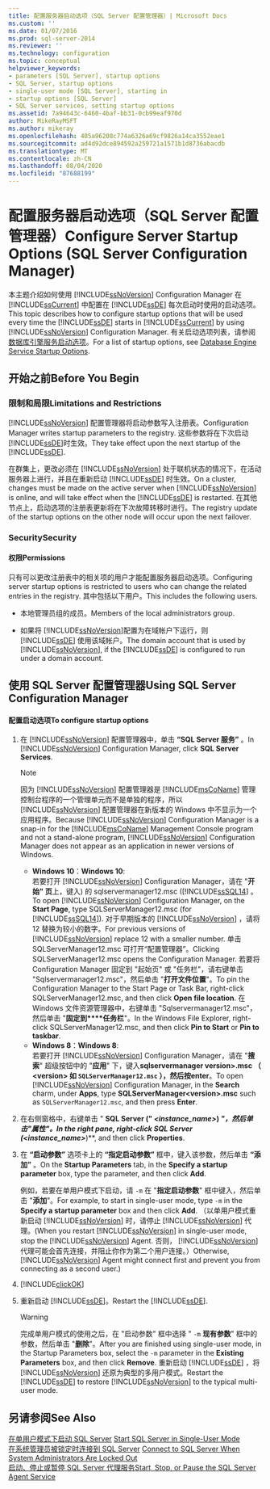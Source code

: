 ```yaml
---
title: 配置服务器启动选项（SQL Server 配置管理器）| Microsoft Docs
ms.custom: ''
ms.date: 01/07/2016
ms.prod: sql-server-2014
ms.reviewer: ''
ms.technology: configuration
ms.topic: conceptual
helpviewer_keywords:
- parameters [SQL Server], startup options
- SQL Server, startup options
- single-user mode [SQL Server], starting in
- startup options [SQL Server]
- SQL Server services, setting startup options
ms.assetid: 7a94643c-6460-4baf-bb31-0cb99eaf970d
author: MikeRayMSFT
ms.author: mikeray
ms.openlocfilehash: 405a96208c774a6326a69cf9826a14ca3552eae1
ms.sourcegitcommit: ad4d92dce894592a259721a1571b1d8736abacdb
ms.translationtype: MT
ms.contentlocale: zh-CN
ms.lasthandoff: 08/04/2020
ms.locfileid: "87688199"
---
```

# <a name="configure-server-startup-options-sql-server-configuration-manager"></a><span data-ttu-id="9b13f-102">配置服务器启动选项（SQL Server 配置管理器）</span><span class="sxs-lookup"><span data-stu-id="9b13f-102">Configure Server Startup Options (SQL Server Configuration Manager)</span></span>
  <span data-ttu-id="9b13f-103">本主题介绍如何使用 [!INCLUDE[ssNoVersion](../../includes/ssnoversion-md.md)] Configuration Manager 在 [!INCLUDE[ssCurrent](../../includes/sscurrent-md.md)] 中配置在 [!INCLUDE[ssDE](../../includes/ssde-md.md)] 每次启动时使用的启动选项。</span><span class="sxs-lookup"><span data-stu-id="9b13f-103">This topic describes how to configure startup options that will be used every time the [!INCLUDE[ssDE](../../includes/ssde-md.md)] starts in [!INCLUDE[ssCurrent](../../includes/sscurrent-md.md)] by using [!INCLUDE[ssNoVersion](../../includes/ssnoversion-md.md)] Configuration Manager.</span></span> <span data-ttu-id="9b13f-104">有关启动选项列表，请参阅 [数据库引擎服务启动选项](database-engine-service-startup-options.md)。</span><span class="sxs-lookup"><span data-stu-id="9b13f-104">For a list of startup options, see [Database Engine Service Startup Options](database-engine-service-startup-options.md).</span></span>  
  
##  <a name="before-you-begin"></a><a name="BeforeYouBegin"></a> <span data-ttu-id="9b13f-105">开始之前</span><span class="sxs-lookup"><span data-stu-id="9b13f-105">Before You Begin</span></span>  
  
### <a name="limitations-and-restrictions"></a><span data-ttu-id="9b13f-106">限制和局限</span><span class="sxs-lookup"><span data-stu-id="9b13f-106">Limitations and Restrictions</span></span>  
 [!INCLUDE[ssNoVersion](../../includes/ssnoversion-md.md)] <span data-ttu-id="9b13f-107">配置管理器将启动参数写入注册表。</span><span class="sxs-lookup"><span data-stu-id="9b13f-107">Configuration Manager writes startup parameters to the registry.</span></span> <span data-ttu-id="9b13f-108">这些参数将在下次启动 [!INCLUDE[ssDE](../../includes/ssde-md.md)]时生效。</span><span class="sxs-lookup"><span data-stu-id="9b13f-108">They take effect upon the next startup of the [!INCLUDE[ssDE](../../includes/ssde-md.md)].</span></span>  
  
 <span data-ttu-id="9b13f-109">在群集上，更改必须在 [!INCLUDE[ssNoVersion](../../includes/ssnoversion-md.md)] 处于联机状态的情况下，在活动服务器上进行，并且在重新启动 [!INCLUDE[ssDE](../../includes/ssde-md.md)] 时生效。</span><span class="sxs-lookup"><span data-stu-id="9b13f-109">On a cluster, changes must be made on the active server when [!INCLUDE[ssNoVersion](../../includes/ssnoversion-md.md)] is online, and will take effect when the [!INCLUDE[ssDE](../../includes/ssde-md.md)] is restarted.</span></span> <span data-ttu-id="9b13f-110">在其他节点上，启动选项的注册表更新将在下次故障转移时进行。</span><span class="sxs-lookup"><span data-stu-id="9b13f-110">The registry update of the startup options on the other node will occur upon the next failover.</span></span>  
  
###  <a name="security"></a><a name="Security"></a> <span data-ttu-id="9b13f-111">Security</span><span class="sxs-lookup"><span data-stu-id="9b13f-111">Security</span></span>  
  
####  <a name="permissions"></a><a name="Permissions"></a> <span data-ttu-id="9b13f-112">权限</span><span class="sxs-lookup"><span data-stu-id="9b13f-112">Permissions</span></span>  
 <span data-ttu-id="9b13f-113">只有可以更改注册表中的相关项的用户才能配置服务器启动选项。</span><span class="sxs-lookup"><span data-stu-id="9b13f-113">Configuring server startup options is restricted to users who can change the related entries in the registry.</span></span> <span data-ttu-id="9b13f-114">其中包括以下用户。</span><span class="sxs-lookup"><span data-stu-id="9b13f-114">This includes the following users.</span></span>  
  
-   <span data-ttu-id="9b13f-115">本地管理员组的成员。</span><span class="sxs-lookup"><span data-stu-id="9b13f-115">Members of the local administrators group.</span></span>  
  
-   <span data-ttu-id="9b13f-116">如果将 [!INCLUDE[ssNoVersion](../../includes/ssnoversion-md.md)]配置为在域帐户下运行，则 [!INCLUDE[ssDE](../../includes/ssde-md.md)] 使用该域帐户。</span><span class="sxs-lookup"><span data-stu-id="9b13f-116">The domain account that is used by [!INCLUDE[ssNoVersion](../../includes/ssnoversion-md.md)], if the [!INCLUDE[ssDE](../../includes/ssde-md.md)] is configured to run under a domain account.</span></span>  
  
##  <a name="using-sql-server-configuration-manager"></a><a name="SSMSProcedure"></a> <span data-ttu-id="9b13f-117">使用 SQL Server 配置管理器</span><span class="sxs-lookup"><span data-stu-id="9b13f-117">Using SQL Server Configuration Manager</span></span>  
  
#### <a name="to-configure-startup-options"></a><span data-ttu-id="9b13f-118">配置启动选项</span><span class="sxs-lookup"><span data-stu-id="9b13f-118">To configure startup options</span></span>  
  
1.  <span data-ttu-id="9b13f-119">在 [!INCLUDE[ssNoVersion](../../includes/ssnoversion-md.md)] 配置管理器中，单击 **“SQL Server 服务”** 。</span><span class="sxs-lookup"><span data-stu-id="9b13f-119">In [!INCLUDE[ssNoVersion](../../includes/ssnoversion-md.md)] Configuration Manager, click **SQL Server Services**.</span></span>  
  
    > [!NOTE]  
    >  <span data-ttu-id="9b13f-120">因为 [!INCLUDE[ssNoVersion](../../includes/ssnoversion-md.md)] 配置管理器是 [!INCLUDE[msCoName](../../includes/msconame-md.md)] 管理控制台程序的一个管理单元而不是单独的程序，所以 [!INCLUDE[ssNoVersion](../../includes/ssnoversion-md.md)] 配置管理器在新版本的 Windows 中不显示为一个应用程序。</span><span class="sxs-lookup"><span data-stu-id="9b13f-120">Because [!INCLUDE[ssNoVersion](../../includes/ssnoversion-md.md)] Configuration Manager is a snap-in for the [!INCLUDE[msCoName](../../includes/msconame-md.md)] Management Console program and not a stand-alone program, [!INCLUDE[ssNoVersion](../../includes/ssnoversion-md.md)] Configuration Manager does not appear as an application in newer versions of Windows.</span></span>  
    >   
    >  -   <span data-ttu-id="9b13f-121">**Windows 10**：</span><span class="sxs-lookup"><span data-stu-id="9b13f-121">**Windows 10**:</span></span>  
    >          <span data-ttu-id="9b13f-122">若要打开 [!INCLUDE[ssNoVersion](../../includes/ssnoversion-md.md)] Configuration Manager，请在 "**开始" 页**上，键入) 的 sqlservermanager12.msc ([!INCLUDE[ssSQL14](../../includes/sssql14-md.md)] 。</span><span class="sxs-lookup"><span data-stu-id="9b13f-122">To open [!INCLUDE[ssNoVersion](../../includes/ssnoversion-md.md)] Configuration Manager, on the **Start Page**, type SQLServerManager12.msc (for [!INCLUDE[ssSQL14](../../includes/sssql14-md.md)]).</span></span> <span data-ttu-id="9b13f-123">对于早期版本的 [!INCLUDE[ssNoVersion](../../includes/ssnoversion-md.md)] ，请将 12 替换为较小的数字。</span><span class="sxs-lookup"><span data-stu-id="9b13f-123">For previous versions of [!INCLUDE[ssNoVersion](../../includes/ssnoversion-md.md)] replace 12 with a smaller number.</span></span> <span data-ttu-id="9b13f-124">单击 SQLServerManager12.msc 可打开“配置管理器”。</span><span class="sxs-lookup"><span data-stu-id="9b13f-124">Clicking SQLServerManager12.msc opens the Configuration Manager.</span></span> <span data-ttu-id="9b13f-125">若要将 Configuration Manager 固定到 "起始页" 或 "任务栏"，请右键单击 "Sqlservermanager12.msc"，然后单击 "**打开文件位置**"。</span><span class="sxs-lookup"><span data-stu-id="9b13f-125">To pin the Configuration Manager to the Start Page or Task Bar, right-click SQLServerManager12.msc, and then click **Open file location**.</span></span> <span data-ttu-id="9b13f-126">在 Windows 文件资源管理器中，右键单击 "Sqlservermanager12.msc"，然后单击 "**固定到\*\*\*\*任务栏**"。</span><span class="sxs-lookup"><span data-stu-id="9b13f-126">In the Windows File Explorer, right-click SQLServerManager12.msc, and then click **Pin to Start** or **Pin to taskbar**.</span></span>  
    > -   <span data-ttu-id="9b13f-127">**Windows 8**：</span><span class="sxs-lookup"><span data-stu-id="9b13f-127">**Windows 8**:</span></span>  
    >          <span data-ttu-id="9b13f-128">若要打开 [!INCLUDE[ssNoVersion](../../includes/ssnoversion-md.md)] Configuration Manager，请在 "**搜索**" 超级按钮中的 "**应用**" 下，键入**sqlservermanager version>.msc （ \<version> **如 `SQLServerManager12.msc` ），然后按**enter**。</span><span class="sxs-lookup"><span data-stu-id="9b13f-128">To open [!INCLUDE[ssNoVersion](../../includes/ssnoversion-md.md)] Configuration Manager, in the **Search** charm, under **Apps**, type **SQLServerManager\<version>.msc** such as `SQLServerManager12.msc`, and then press **Enter**.</span></span>  
  
2.  <span data-ttu-id="9b13f-129">在右侧窗格中，右键单击 " **SQL Server (" ***<instance_name>***) **"，然后单击"**属性**"。</span><span class="sxs-lookup"><span data-stu-id="9b13f-129">In the right pane, right-click **SQL Server (***<instance_name>***)**, and then click **Properties**.</span></span>  
  
3.  <span data-ttu-id="9b13f-130">在 **“启动参数”** 选项卡上的 **“指定启动参数”** 框中，键入该参数，然后单击 **“添加”** 。</span><span class="sxs-lookup"><span data-stu-id="9b13f-130">On the **Startup Parameters** tab, in the **Specify a startup parameter** box, type the parameter, and then click **Add**.</span></span>  
  
     <span data-ttu-id="9b13f-131">例如，若要在单用户模式下启动，请 `-m` 在 "**指定启动参数**" 框中键入，然后单击 "**添加**"。</span><span class="sxs-lookup"><span data-stu-id="9b13f-131">For example, to start in single-user mode, type `-m` in the **Specify a startup parameter** box and then click **Add**.</span></span> <span data-ttu-id="9b13f-132">（以单用户模式重新启动 [!INCLUDE[ssNoVersion](../../includes/ssnoversion-md.md)] 时，请停止 [!INCLUDE[ssNoVersion](../../includes/ssnoversion-md.md)] 代理。</span><span class="sxs-lookup"><span data-stu-id="9b13f-132">(When you restart [!INCLUDE[ssNoVersion](../../includes/ssnoversion-md.md)] in single-user mode, stop the [!INCLUDE[ssNoVersion](../../includes/ssnoversion-md.md)] Agent.</span></span> <span data-ttu-id="9b13f-133">否则， [!INCLUDE[ssNoVersion](../../includes/ssnoversion-md.md)] 代理可能会首先连接，并阻止你作为第二个用户连接。）</span><span class="sxs-lookup"><span data-stu-id="9b13f-133">Otherwise, [!INCLUDE[ssNoVersion](../../includes/ssnoversion-md.md)] Agent might connect first and prevent you from connecting as a second user.)</span></span>  
  
4.  [!INCLUDE[clickOK](../../includes/clickok-md.md)]  
  
5.  <span data-ttu-id="9b13f-134">重新启动 [!INCLUDE[ssDE](../../includes/ssde-md.md)]。</span><span class="sxs-lookup"><span data-stu-id="9b13f-134">Restart the [!INCLUDE[ssDE](../../includes/ssde-md.md)].</span></span>  
  
    > [!WARNING]  
    >  <span data-ttu-id="9b13f-135">完成单用户模式的使用之后，在 "启动参数" 框中选择 " `-m` **现有参数**" 框中的参数，然后单击 "**删除**"。</span><span class="sxs-lookup"><span data-stu-id="9b13f-135">After you are finished using single-user mode, in the Startup Parameters box, select the `-m` parameter in the **Existing Parameters** box, and then click **Remove**.</span></span> <span data-ttu-id="9b13f-136">重新启动 [!INCLUDE[ssDE](../../includes/ssde-md.md)] ，将 [!INCLUDE[ssNoVersion](../../includes/ssnoversion-md.md)] 还原为典型的多用户模式。</span><span class="sxs-lookup"><span data-stu-id="9b13f-136">Restart the [!INCLUDE[ssDE](../../includes/ssde-md.md)] to restore [!INCLUDE[ssNoVersion](../../includes/ssnoversion-md.md)] to the typical multi-user mode.</span></span>  
  
## <a name="see-also"></a><span data-ttu-id="9b13f-137">另请参阅</span><span class="sxs-lookup"><span data-stu-id="9b13f-137">See Also</span></span>  
 <span data-ttu-id="9b13f-138">[在单用户模式下启动 SQL Server](start-sql-server-in-single-user-mode.md) </span><span class="sxs-lookup"><span data-stu-id="9b13f-138">[Start SQL Server in Single-User Mode](start-sql-server-in-single-user-mode.md) </span></span>  
 <span data-ttu-id="9b13f-139">[在系统管理员被锁定时连接到 SQL Server](connect-to-sql-server-when-system-administrators-are-locked-out.md) </span><span class="sxs-lookup"><span data-stu-id="9b13f-139">[Connect to SQL Server When System Administrators Are Locked Out](connect-to-sql-server-when-system-administrators-are-locked-out.md) </span></span>  
 [<span data-ttu-id="9b13f-140">启动、停止或暂停 SQL Server 代理服务</span><span class="sxs-lookup"><span data-stu-id="9b13f-140">Start, Stop, or Pause the SQL Server Agent Service</span></span>](../../ssms/agent/start-stop-or-pause-the-sql-server-agent-service.md)  
  
  
